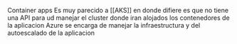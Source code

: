 Container apps Es muy parecido a [[AKS]] en donde difiere es que no tiene una API para ud manejar el cluster donde iran alojados los contenedores de la aplicacion Azure se encarga de manejar la infraestructura y del autoescalado de la aplicacion